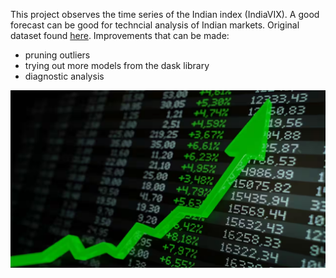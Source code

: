 This project observes the time series of the Indian index (IndiaVIX). A good forecast can be good for techncial analysis of Indian markets. Original dataset found [here](https://www.kaggle.com/datasets/sudalairajkumar/nifty-indices-dataset/versions/6).
Improvements that can be made:
- pruning outliers
- trying out more models from the dask library
- diagnostic analysis

![IndiaVIX](image-1.png)
